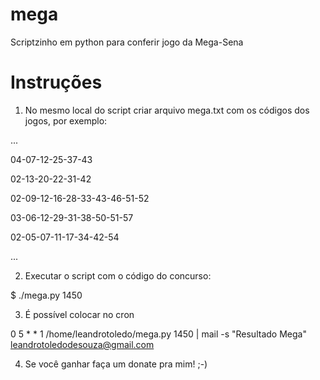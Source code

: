 mega
====

Scriptzinho em python para conferir jogo da Mega-Sena

Instruções
==========

1) No mesmo local do script criar arquivo mega.txt com os códigos dos jogos, por exemplo:

...

04-07-12-25-37-43

02-13-20-22-31-42

02-09-12-16-28-33-43-46-51-52

03-06-12-29-31-38-50-51-57

02-05-07-11-17-34-42-54

...



2) Executar o script com o código do concurso:

$ ./mega.py 1450


3) É possível colocar no cron

0 5 * * 1 /home/leandrotoledo/mega.py 1450 | mail -s "Resultado Mega" leandrotoledodesouza@gmail.com


4) Se você ganhar faça um donate pra mim! ;-)
